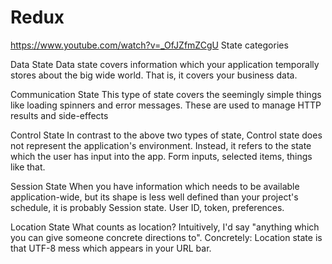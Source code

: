 # Redux

https://www.youtube.com/watch?v=_OfJZfmZCgU
State categories

Data State
Data state covers information which your application temporally stores about the big wide world. That is, it covers your business data.

Communication State
This type of state covers the seemingly simple things like loading spinners and error messages. These are used to manage HTTP results and side-effects

Control State
In contrast to the above two types of state, Control state does not represent the application's environment. Instead, it refers to the state which the user has input into the app. Form inputs, selected items, things like that.

Session State
When you have information which needs to be available application-wide, but its shape is less well defined than your project's schedule, it is probably Session state.
User ID, token, preferences.

Location State
What counts as location? Intuitively, I'd say "anything which you can give someone concrete directions to". Concretely: Location state is that UTF-8 mess which appears in your URL bar.
